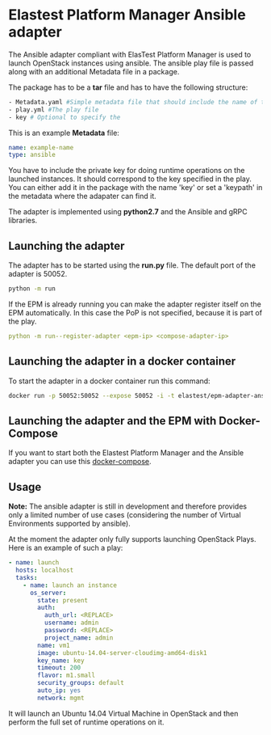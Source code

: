 # Elastest Platform Manager Ansible adapter

The Ansible adapter compliant with ElasTest Platform Manager is used to launch OpenStack instances using ansible.
The ansible play file is passed along with an additional Metadata file in a package. 

The package has to be a **tar** file and has to have the following structure:
```bash
- Metadata.yaml #Simple metadata file that should include the name of the package
- play.yml #The play file
- key # Optional to specify the
```

This is an example **Metadata** file:
```yaml
name: example-name
type: ansible
```

You have to include the private key for doing runtime operations on the launched instances. It should correspond to the 
key specified in the play. You can either add it in the package with the name 'key' or set a 'keypath' in the metadata
where the adapater can find it.

The adapter is implemented using **python2.7** and the Ansible and gRPC libraries.

## Launching the adapter

The adapter has to be started using the **run.py** file. The default port of the adapter is 50052.

```bash
python -m run
```

If the EPM is already running you can make the adapter register itself on the EPM automatically. In this case the PoP
is not specified, because it is part of the play.

```yaml
python -m run--register-adapter <epm-ip> <compose-adapter-ip>
```

## Launching the adapter in a docker container

To start the adapter in a docker container run this command:
```bash
docker run -p 50052:50052 --expose 50052 -i -t elastest/epm-adapter-ansible
```

## Launching the adapter and the EPM with Docker-Compose

If you want to start both the Elastest Platform Manager and the Ansible adapter you can use this [docker-compose](https://github.com/elastest/elastest-platform-manager/blob/master/docker-compose-epm.yml).

## Usage

**Note:** The ansible adapter is still in development and therefore provides only a limited number of use cases
 (considering the number of Virtual Environments supported by ansible). 
 
At the moment the adapter only fully supports launching OpenStack Plays. Here is an example of such a play:

```yaml
- name: launch
  hosts: localhost
  tasks:
    - name: launch an instance
      os_server:
        state: present
        auth:
          auth_url: <REPLACE>
          username: admin
          password: <REPLACE>
          project_name: admin
        name: vm1
        image: ubuntu-14.04-server-cloudimg-amd64-disk1
        key_name: key
        timeout: 200
        flavor: m1.small
        security_groups: default
        auto_ip: yes
        network: mgmt
```

It will launch an Ubuntu 14.04 Virtual Machine in OpenStack and then perform the full set of runtime operations on it.